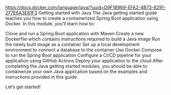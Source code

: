 https://docs.docker.com/language/java/?uuid=D9F1B969-EFA2-4B73-8291-277E6A3E81F3
Getting started with Java
The Java getting started guide teaches you how to create a containerized Spring Boot application using Docker. In this module, you’ll learn how to:

Clone and run a Spring Boot application with Maven
Create a new Dockerfile which contains instructions required to build a Java image
Run the newly built image as a container
Set up a local development environment to connect a database to the container
Use Docker Compose to run the Spring Boot application
Configure a CI/CD pipeline for your application using GitHub Actions
Deploy your application to the cloud
After completing the Java getting started modules, you should be able to containerize your own Java application based on the examples and instructions provided in this guide.

Let’s get started!